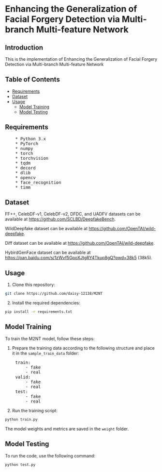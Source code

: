 # Enhancing the Generalization of Facial Forgery Detection via Multi-branch Multi-feature Network

## Introduction

This is the implementation of Enhancing the Generalization of Facial Forgery Detection via Multi-branch Multi-feature Network


## Table of Contents

- [Requirements](#requirements)
- [Dataset](#dataset)
- [Usage](#usage)
  - [Model Training](#model-training)
  - [Model Testing](#model-testing)


## Requirements
<pre>
    * Python 3.x
    * PyTorch
    * numpy
    * torch
    * torchvision
    * tqdm
    * decord
    * dlib
    * opencv
    * face_recognition
    * timm
</pre>

## Dataset
FF++, CelebDF-v1, CelebDF-v2, DFDC, and UADFV datasets can be available at https://github.com/SCLBD/DeepfakeBench.

WildDeepfake dataset can be available at https://github.com/OpenTAI/wild-deepfake.

Diff dataset can be available at https://github.com/OpenTAI/wild-deepfake.

HybirdGenFace dataset can be available at https://pan.baidu.com/s/1zWvf5GpoXJtgRY4Tkup8gQ?pwd=38k5 (38k5).

## Usage

1. Clone this repository:

```bash
git clone https://github.com/daisy-12138/M2NT
```

2. Install the required dependencies:

```bash
pip install -r requirements.txt
```

## Model Training

To train the M2NT model, follow these steps:

1. Prepare the training data according to the following structure and place it in the `sample_train_data` folder:
<pre>
    train:
        - fake
        - real
    valid:
        - fake
        - real
    test:
        - fake
        - real
</pre>
 

2. Run the training script:

```bash
python train.py
```

The model weights and metrics are saved in the `weight` folder.


## Model Testing

To run the code, use the following command:

```bash
python test.py
```
